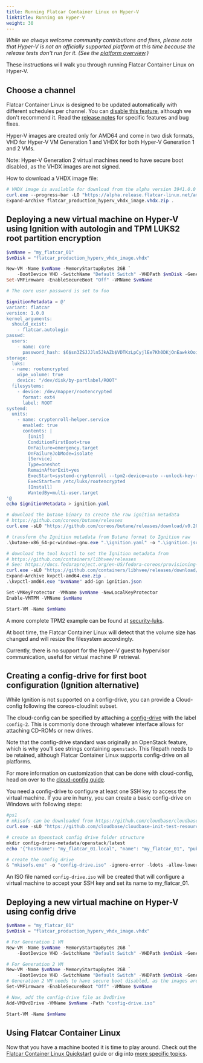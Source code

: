 ```yaml
---
title: Running Flatcar Container Linux on Hyper-V
linktitle: Running on Hyper-V
weight: 30
---
```


_While we always welcome community contributions and fixes, please note that Hyper-V is not an officially supported platform at this time because the release tests don't run for it. (See the [platform overview](/#installing-flatcar).)_

These instructions will walk you through running Flatcar Container Linux on Hyper-V.

## Choose a channel

Flatcar Container Linux is designed to be updated automatically with different schedules per channel. You can [disable this feature][update-strategies], although we don't recommend it. Read the [release notes][release-notes] for specific features and bug fixes.

Hyper-V images are created only for AMD64 and come in two disk formats, VHD for Hyper-V VM Generation 1 and VHDX for both Hyper-V Generation 1 and 2 VMs.

Note: Hyper-V Generation 2 virtual machines need to have secure boot disabled, as the VHDX images are not signed.

How to download a VHDX image file:

```powershell
# VHDX image is available for download from the alpha version 3941.0.0
curl.exe --progress-bar -LO "https://alpha.release.flatcar-linux.net/amd64-usr/3941.0.0/flatcar_production_hyperv_vhdx_image.vhdx.zip"
Expand-Archive flatcar_production_hyperv_vhdx_image.vhdx.zip .
```

## Deploying a new virtual machine on Hyper-V using Ignition with autologin and TPM LUKS2 root partition encryption

```powershell
$vmName = "my_flatcar_01"
$vmDisk = "flatcar_production_hyperv_vhdx_image.vhdx"

New-VM -Name $vmName -MemoryStartupBytes 2GB `
    -BootDevice VHD -SwitchName "Default Switch" -VHDPath $vmDisk -Generation 2
Set-VMFirmware -EnableSecureBoot "Off" -VMName $vmName

# The core user password is set to foo

$ignitionMetadata = @'
variant: flatcar
version: 1.0.0
kernel_arguments:
  should_exist:
    - flatcar.autologin
passwd:
  users:
    - name: core
      password_hash: $6$sn3ZSJJJln5JkAZb$VDTKzLpCyjlEe7Kh0DKjOnEawkkOoi0tOKVbcCv0FIWSf3u9Y1p1I5YdJJ5L8uDmmMvO2CBlmJZNdxFuekjjE1
storage:
  luks:
  - name: rootencrypted
    wipe_volume: true
    device: "/dev/disk/by-partlabel/ROOT"
  filesystems:
    - device: /dev/mapper/rootencrypted
      format: ext4
      label: ROOT
systemd:
  units:
    - name: cryptenroll-helper.service
      enabled: true
      contents: |
        [Unit]
        ConditionFirstBoot=true
        OnFailure=emergency.target
        OnFailureJobMode=isolate
        [Service]
        Type=oneshot
        RemainAfterExit=yes
        ExecStart=systemd-cryptenroll --tpm2-device=auto --unlock-key-file=/etc/luks/rootencrypted --wipe-slot=0 --tpm2-pcrs= /dev/disk/by-partlabel/ROOT
        ExecStart=rm /etc/luks/rootencrypted
        [Install]
        WantedBy=multi-user.target
'@
echo $ignitionMetadata > ignition.yaml

# download the butane binary to create the raw ignition metadata
# https://github.com/coreos/butane/releases
curl.exe -sLO "https://github.com/coreos/butane/releases/download/v0.20.0/butane-x86_64-pc-windows-gnu.exe"

# transform the Ignition metadata from Butane format to Ignition raw
.\butane-x86_64-pc-windows-gnu.exe ".\ignition.yaml" -o ".\ignition.json"

# download the tool kvpctl to set the Ignition metadata from
# https://github.com/containers/libhvee/releases
# See: https://docs.fedoraproject.org/en-US/fedora-coreos/provisioning-hyperv/
curl.exe -sLO "https://github.com/containers/libhvee/releases/download/v0.7.1/kvpctl-amd64.exe.zip"
Expand-Archive kvpctl-amd64.exe.zip .
.\kvpctl-amd64.exe "$vmName" add-ign ignition.json

Set-VMKeyProtector -VMName $vmName -NewLocalKeyProtector
Enable-VMTPM -VMName $vmName

Start-VM -Name $vmName
```

A more complete TPM2 example can be found at [security-luks][security-luks].

At boot time, the Flatcar Container Linux will detect that the volume size has changed and will resize the filesystem accordingly.

Currently, there is no support for the Hyper-V guest to hypervisor communication, useful for virtual machine IP retrieval.

## Creating a config-drive for first boot configuration (Ignition alternative)

While Ignition is not supported on a config-drive, you can provide a Cloud-config following the coreos-cloudinit subset.

The cloud-config can be specified by attaching a [config-drive](https://github.com/flatcar/coreos-cloudinit/blob/master/Documentation/config-drive.md) with the label `config-2`. This is commonly done through whatever interface allows for attaching CD-ROMs or new drives.

Note that the config-drive standard was originally an OpenStack feature, which is why you'll see strings containing `openstack`. This filepath needs to be retained, although Flatcar Container Linux supports config-drive on all platforms.

For more information on customization that can be done with cloud-config, head on over to the [cloud-config guide](https://github.com/flatcar/coreos-cloudinit/blob/master/Documentation/cloud-config.md).

You need a config-drive to configure at least one SSH key to access the virtual machine. If you are in hurry, you can create a basic config-drive on Windows with following steps:

```powershell
#ps1
# mkisofs can be downloaded from https://github.com/cloudbase/cloudbase-init-test-resources/tree/master/bin
curl.exe -sLO "https://github.com/cloudbase/cloudbase-init-test-resources/blob/master/bin/mkisofs.exe"

# create an Openstack config drive folder structure
mkdir config-drive-metadata/openstack/latest
echo '{"hostname": "my_flatcar_01.local", "name": "my_flatcar_01", "public_keys": {"userkey": "INSERT_HERE_PUBLIC_SSH_KEY"}' > config-drive-metadata/openstack/latest/meta_data.json

# create the config drive
& "mkisofs.exe" -o "config-drive.iso" -ignore-error -ldots -allow-lowercase -allow-multidot -l -publisher "cbsl" -quiet -J -r -V "config-2" "config-drive-metadata"
```

An ISO file named `config-drive.iso` will be created that will configure a virtual machine to accept your SSH key and set its name to my_flatcar_01.

## Deploying a new virtual machine on Hyper-V using config drive

```powershell
$vmName = "my_flatcar_01"
$vmDisk = "flatcar_production_hyperv_vhdx_image.vhdx"

# For Generation 1 VM
New-VM -Name $vmName -MemoryStartupBytes 2GB `
    -BootDevice VHD -SwitchName "Default Switch" -VHDPath $vmDisk -Generation 1

# For Generation 2 VM
New-VM -Name $vmName -MemoryStartupBytes 2GB `
    -BootDevice VHD -SwitchName "Default Switch" -VHDPath $vmDisk -Generation 2
# Generation 2 VM needs to have secure boot disabled, as the images are not signed
Set-VMFirmware -EnableSecureBoot "Off" -VMName $vmName

# Now, add the config-drive file as DvdDrive
Add-VMDvdDrive -VMName $vmName -Path "config-drive.iso"

Start-VM -Name $vmName
```

## Using Flatcar Container Linux

Now that you have a machine booted it is time to play around. Check out the [Flatcar Container Linux Quickstart][quickstart] guide or dig into [more specific topics][doc-index].

[update-strategies]: ../../setup/releases/update-strategies
[security-luks]: ../../setup/security/luks
[release-notes]: https://flatcar-linux.org/releases
[quickstart]: ../
[doc-index]: ../../

